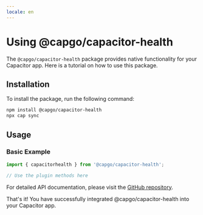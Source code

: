 ```yaml
---
locale: en
---
```

# Using @capgo/capacitor-health

The `@capgo/capacitor-health` package provides native functionality for your Capacitor app. Here is a tutorial on how to use this package.

## Installation

To install the package, run the following command:

```bash
npm install @capgo/capacitor-health
npx cap sync
```

## Usage

### Basic Example

```typescript
import { capacitorhealth } from '@capgo/capacitor-health';

// Use the plugin methods here
```

For detailed API documentation, please visit the [GitHub repository](https://github.com/Cap-go/capacitor-health).

That's it! You have successfully integrated @capgo/capacitor-health into your Capacitor app.
